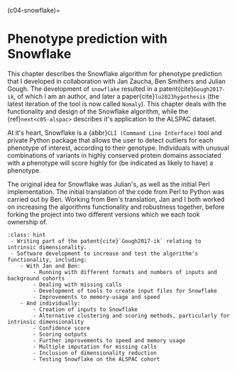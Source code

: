 (c04-snowflake)=
# Phenotype prediction with Snowflake

[//]: # (TODO: Check)
[//]: # (TODO: Cite ALSPAC here)
[//]: # (TODO: Put in other datasets if I mention them)
[//]: # (TODO: Cross-reference to the sections of the Chapter)

This chapter describes the Snowflake algorithm for phenotype prediction that I developed in collaboration with Jan Zaucha, Ben Smithers and Julian Gough. 
The development of `snowflake` resulted in a patent{cite}`Gough2017-ik`, of which I am an author, and later a paper{cite}`lu2023hypothesis` (the latest iteration of the tool is now called `Nomaly`).
This chapter deals with the functionality and design of the Snowflake algorithm, while the {ref}`next<c05-alspac>` describes it's application to the ALSPAC dataset.

At it's heart, Snowflake is a {abbr}`CLI (Command Line Interface)` tool and private Python package that allows the user to detect outliers for each phenotype of interest, according to their genotype. 
Individuals with unusual combinations of variants in highly conserved protein domains associated with a phenotype will score highly for (be indicated as likely to have) a phenotype.

The original idea for Snowflake was Julian's, as well as the initial Perl implementation. 
The initial translation of the code from Perl to Python was carried out by Ben. 
Working from Ben's translation, Jan and I both worked on increasing the algorithms functionality and robustness together, before forking the project into two different versions which we each took ownership of.

[//]: # (TODO: List features I am responsible for here, and link to the sections below where I describe them)

```{admonition} Contributions in this chapter
:class: hint
 - Writing part of the patent{cite}`Gough2017-ik` relating to intrinsic dimensionality.
 - Software development to increase and test the algorithm's functionality, including:
    - With Jan and Ben:
        - Running with different formats and numbers of inputs and background cohorts
        - Dealing with missing calls 
        - Development of tools to create input files for Snowflake
        - Improvements to memory-usage and speed
    - And individually:
        - Creation of inputs to Snowflake
        - Alternative clustering and scoring methods, particularly for intrinsic dimensionality
        - Confidence score
        - Scoring outputs
        - Further improvements to speed and memory usage
        - Multiple imputation for missing calls
        - Inclusion of dimensionality reduction 
        - Testing Snowflake on the ALSPAC cohort       
```
